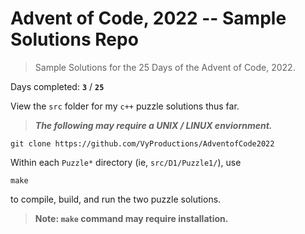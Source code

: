 # Advent of Code, 2022 -- Sample Solutions Repo
> Sample Solutions for the 25 Days of the Advent of Code, 2022.

Days completed: **`3`** / **`25`**

View the `src` folder for my `c++` puzzle solutions thus far.

> ***The following may require a UNIX / LINUX enviornment.***

```
git clone https://github.com/VyProductions/AdventofCode2022
```

Within each `Puzzle*` directory (ie, `src/D1/Puzzle1/`), use
```
make
```
to compile, build, and run the two puzzle solutions.

> **Note: `make` command may require installation.**
